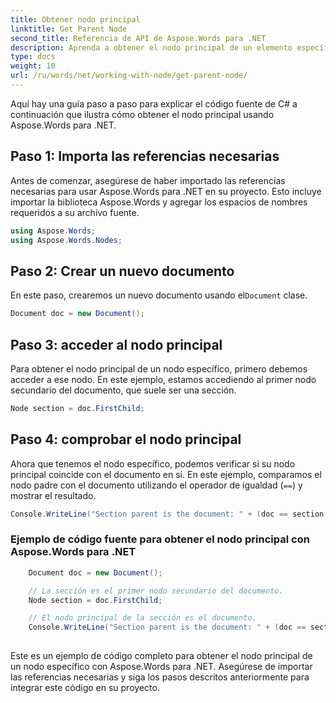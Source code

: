 ```yaml
---
title: Obtener nodo principal
linktitle: Get Parent Node
second_title: Referencia de API de Aspose.Words para .NET
description: Aprenda a obtener el nodo principal de un elemento específico con Aspose.Words para .NET.
type: docs
weight: 10
url: /ru/words/net/working-with-node/get-parent-node/
---
```


Aquí hay una guía paso a paso para explicar el código fuente de C# a continuación que ilustra cómo obtener el nodo principal usando Aspose.Words para .NET.

## Paso 1: Importa las referencias necesarias
Antes de comenzar, asegúrese de haber importado las referencias necesarias para usar Aspose.Words para .NET en su proyecto. Esto incluye importar la biblioteca Aspose.Words y agregar los espacios de nombres requeridos a su archivo fuente.

```csharp
using Aspose.Words;
using Aspose.Words.Nodes;
```

## Paso 2: Crear un nuevo documento
 En este paso, crearemos un nuevo documento usando el`Document` clase.

```csharp
Document doc = new Document();
```

## Paso 3: acceder al nodo principal
Para obtener el nodo principal de un nodo específico, primero debemos acceder a ese nodo. En este ejemplo, estamos accediendo al primer nodo secundario del documento, que suele ser una sección.

```csharp
Node section = doc.FirstChild;
```

## Paso 4: comprobar el nodo principal
Ahora que tenemos el nodo específico, podemos verificar si su nodo principal coincide con el documento en sí. En este ejemplo, comparamos el nodo padre con el documento utilizando el operador de igualdad (`==`) y mostrar el resultado.

```csharp
Console.WriteLine("Section parent is the document: " + (doc == section.ParentNode));
```

### Ejemplo de código fuente para obtener el nodo principal con Aspose.Words para .NET


```csharp
	Document doc = new Document();

	// La sección es el primer nodo secundario del documento.
	Node section = doc.FirstChild;

	// El nodo principal de la sección es el documento.
	Console.WriteLine("Section parent is the document: " + (doc == section.ParentNode));
            
```

Este es un ejemplo de código completo para obtener el nodo principal de un nodo específico con Aspose.Words para .NET. Asegúrese de importar las referencias necesarias y siga los pasos descritos anteriormente para integrar este código en su proyecto.

